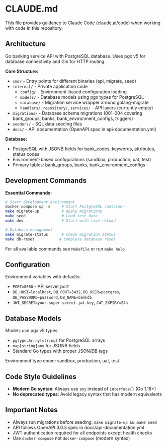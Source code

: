 # CLAUDE.md

This file provides guidance to Claude Code (claude.ai/code) when working with code in this repository.

## Architecture

Go banking service API with PostgreSQL database. Uses pgx v5 for database connectivity and Gin for HTTP routing.

**Core Structure:**
- `cmd/` - Entry points for different binaries (api, migrate, seed)
- `internal/` - Private application code
  - `config/` - Environment-based configuration loading
  - `models/` - Database models using pgx types for PostgreSQL
  - `database/` - Migration service wrapper around golang-migrate
  - `handlers/`, `repository/`, `services/` - API layers (currently empty)
- `migrations/` - Database schema migrations (001-004 covering bank_groups, banks, bank_environment_configs, triggers)
- `seeders/` - SQL data seeding files
- `docs/` - API documentation (OpenAPI spec in api-documentation.yml)

**Database:**
- PostgreSQL with JSONB fields for bank_codes, keywords, attributes, status codes
- Environment-based configurations (sandbox, production, uat, test)
- Primary tables: bank_groups, banks, bank_environment_configs

## Development Commands

**Essential Commands:**
```bash
# Start development environment
docker compose up -d     # Start PostgreSQL container
make migrate-up          # Apply migrations
make seed                # Load test data
make dev                 # Start with live reload

# Database management
make migrate-status      # Check migration status
make db-reset           # Complete database reset
```

For all available commands see `Makefile` or run `make help`

## Configuration

Environment variables with defaults:
- `PORT=8080` - API server port
- `DB_HOST=localhost`, `DB_PORT=5432`, `DB_USER=postgres`, `DB_PASSWORD=password`, `DB_NAME=bankdb`
- `JWT_SECRET=your-super-secret-jwt-key`, `JWT_EXPIRY=24h`

## Database Models

Models use pgx v5 types:
- `pgtype.Array[string]` for PostgreSQL arrays 
- `map[string]any` for JSONB fields
- Standard Go types with proper JSON/DB tags

Environment type enum: sandbox, production, uat, test

## Code Style Guidelines

- **Modern Go syntax**: Always use `any` instead of `interface{}` (Go 1.18+)
- **No deprecated types**: Avoid legacy syntax that has modern equivalents

## Important Notes

- Always run migrations before seeding: `make migrate-up && make seed`
- API follows OpenAPI 3.0.3 spec in docs/api-documentation.yml
- JWT authentication required for all endpoints except health checks
- Use `docker compose` not `docker-compose` (modern syntax)
